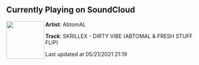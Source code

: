 ## Currently Playing on SoundCloud

[<img align="left" width="100" src="https://i1.sndcdn.com/artworks-zfNHqutzyK3pXWON-qKYChQ-t500x500.jpg">](https://soundcloud.com/abtomal/skrillex-dirty-vibe-abtomal-fresh-stuff-flip)

**Artist**: AbtomAL 

**Track**: SKRILLEX - DIRTY VIBE (ABTOMAL & FRESH STUFF FLIP)

Last updated at 05/21/2021 21:19
